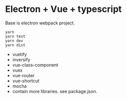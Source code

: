 # Electron + Vue + typescript

Base is electron  webpack project.

```
yarn 
yarn test
yarn dev
yarn dist
```

- vuetify
- inversify
- vue-class-component
- vuex
- vue-router
- vue-shortcut
- mocha
- contain more libraries. see package.json.
 


